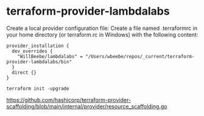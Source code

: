 # terraform-provider-lambdalabs


Create a local provider configuration file:
Create a file named .terraformrc in your home directory (or terraform.rc in Windows) with the following content:

```
provider_installation {
  dev_overrides {
    "WillBeebe/lambdalabs" = "/Users/wbeebe/repos/_current/terraform-provider-lambdalabs/bin"
  }
  direct {}
}
```

`terraform init -upgrade`


https://github.com/hashicorp/terraform-provider-scaffolding/blob/main/internal/provider/resource_scaffolding.go
